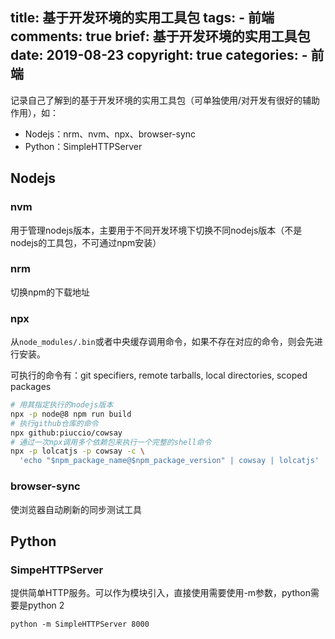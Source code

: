 title: 基于开发环境的实用工具包
tags:
    - 前端
comments: true
brief: 基于开发环境的实用工具包
date: 2019-08-23
copyright: true
categories:
    - 前端
---

记录自己了解到的基于开发环境的实用工具包（可单独使用/对开发有很好的辅助作用），如：

- Nodejs：nrm、nvm、npx、browser-sync
- Python：SimpleHTTPServer

<!-- more -->

## Nodejs

### nvm
用于管理nodejs版本，主要用于不同开发环境下切换不同nodejs版本（不是nodejs的工具包，不可通过npm安装）

### nrm
切换npm的下载地址

### npx
从`node_modules/.bin`或者中央缓存调用命令，如果不存在对应的命令，则会先进行安装。

可执行的命令有：git specifiers, remote tarballs, local directories, scoped packages

```bash
# 用其指定执行的nodejs版本
npx -p node@8 npm run build
# 执行github仓库的命令
npx github:piuccio/cowsay
# 通过一次npx调用多个依赖包来执行一个完整的shell命令
npx -p lolcatjs -p cowsay -c \
  'echo "$npm_package_name@$npm_package_version" | cowsay | lolcatjs'
```

### browser-sync
使浏览器自动刷新的同步测试工具

## Python

### SimpeHTTPServer
提供简单HTTP服务。可以作为模块引入，直接使用需要使用-m参数，python需要是python 2

`python -m SimpleHTTPServer 8000`